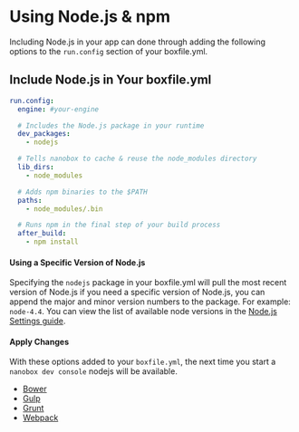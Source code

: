 # Using Node.js & npm

Including Node.js in your app can done through adding the following options to the `run.config` section of your boxfile.yml.

## Include Node.js in Your boxfile.yml

```yaml
run.config:
  engine: #your-engine

  # Includes the Node.js package in your runtime
  dev_packages:
    - nodejs

  # Tells nanobox to cache & reuse the node_modules directory
  lib_dirs:
    - node_modules

  # Adds npm binaries to the $PATH
  paths:
    - node_modules/.bin

  # Runs npm in the final step of your build process
  after_build:
    - npm install
```

#### Using a Specific Version of Node.js
Specifying the `nodejs` package in your boxfile.yml will pull the most recent version of Node.js if you need a specific version of Node.js, you can append the major and minor version numbers to the package. For example: `node-4.4`. You can view the list of available node versions in the [Node.js Settings guide](#).

#### Apply Changes
With these options added to your `boxfile.yml`, the next time you start a `nanobox dev console` nodejs will be available.

* [Bower](/ruby/rails/add-a-database)
* [Gulp](/ruby/rails/javascript-runtime)
* [Grunt](/ruby/rails/local-evars)
* [Webpack](/ruby/rails)
